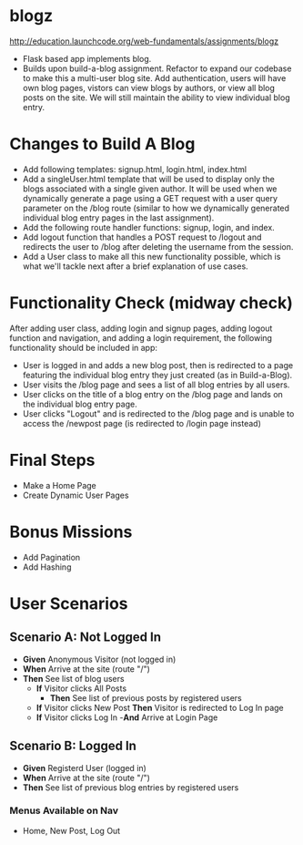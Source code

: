 # blogz
http://education.launchcode.org/web-fundamentals/assignments/blogz
- Flask based app implements blog.  
- Builds upon build-a-blog assignment.  Refactor to expand our codebase to make this a multi-user blog site.  Add authentication, users will have own blog pages, vistors can view blogs by authors, or view all blog posts on the site.  We will still maintain the ability to view individual blog entry.
 # Changes to Build A Blog
- Add following templates: signup.html, login.html, index.html
- Add a singleUser.html template that will be used to display only the blogs associated with a single given author. It will be used when we dynamically generate a page using a GET request with a user query parameter on the /blog route (similar to how we dynamically generated individual blog entry pages in the last assignment).
- Add the following route handler functions: signup, login, and index.
- Add logout function that handles a POST request to /logout and redirects the user to /blog after deleting the username from the session.
- Add a User class to make all this new functionality possible, which is what we'll tackle next after a brief explanation of use cases.
# Functionality Check (midway check)
After adding user class, adding login and signup pages, adding logout function and navigation, and adding a login requirement, the following functionality should be included in app:
- User is logged in and adds a new blog post, then is redirected to a page featuring the individual blog entry they just created (as in Build-a-Blog).
- User visits the /blog page and sees a list of all blog entries by all users.
- User clicks on the title of a blog entry on the /blog page and lands on the individual blog entry page.
- User clicks "Logout" and is redirected to the /blog page and is unable to access the /newpost page (is redirected to /login page instead)
# Final Steps
- Make a Home Page
- Create Dynamic User Pages
# Bonus Missions
- Add Pagination
- Add Hashing 
# User Scenarios
## Scenario A: Not Logged In
- **Given** Anonymous Visitor (not logged in)
- **When** Arrive at the site (route "/")
- **Then** See list of blog users
    - **If** Visitor clicks All Posts
         - **Then** See list of previous posts by registered users
    - **If** Visitor clicks New Post
        **Then** Visitor is redirected to Log In page
    - **If** Visitor clicks Log In
        -**And** Arrive at Login Page
         
## Scenario B: Logged In
- **Given** Registerd User (logged in)
- **When** Arrive at the site (route "/")
- **Then** See list of previous blog entries by registered users
### Menus Available on Nav
- Home, New Post, Log Out


